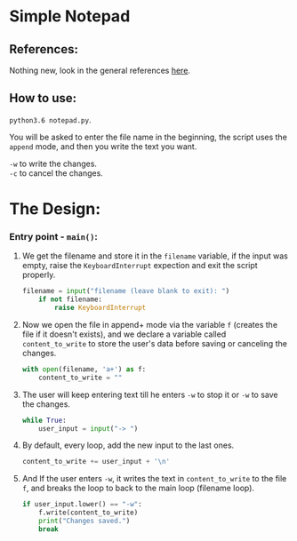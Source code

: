 # Simple Notepad

## References:
Nothing new, look in the general references [here](../../#general-references-important).

## How to use:
`python3.6 notepad.py`.

You will be asked to enter the file name in the beginning, the script uses the `append` mode, and then you write the text you want.

`-w` to write the changes.<br>
`-c` to cancel the changes.

# The Design:
### Entry point - `main()`:
1. We get the filename and store it in the `filename` variable, if the input was empty, raise the `KeyboardInterrupt` expection and exit the script properly.

	```python
	filename = input("filename (leave blank to exit): ")
		if not filename:
			raise KeyboardInterrupt
	```

2. Now we open the file in append+ mode via the variable `f` (creates the file if it doesn't exists), and we declare a variable called `content_to_write` to store the user's data before saving or canceling the changes.

	```python
	with open(filename, 'a+') as f:
		content_to_write = ""
	```

3. The user will keep entering text till he enters `-w` to stop it or `-w` to save the changes.

	```python
	while True:
		user_input = input("-> ")
	```

4. By default, every loop, add the new input to the last ones.

	```python
	content_to_write += user_input + '\n'
	```

5. And If the user enters `-w`, it writes the text in `content_to_write` to the file `f`, and breaks the loop to back to the main loop (filename loop).

	```python
	if user_input.lower() == "-w":
		f.write(content_to_write)
		print("Changes saved.")
		break
	```